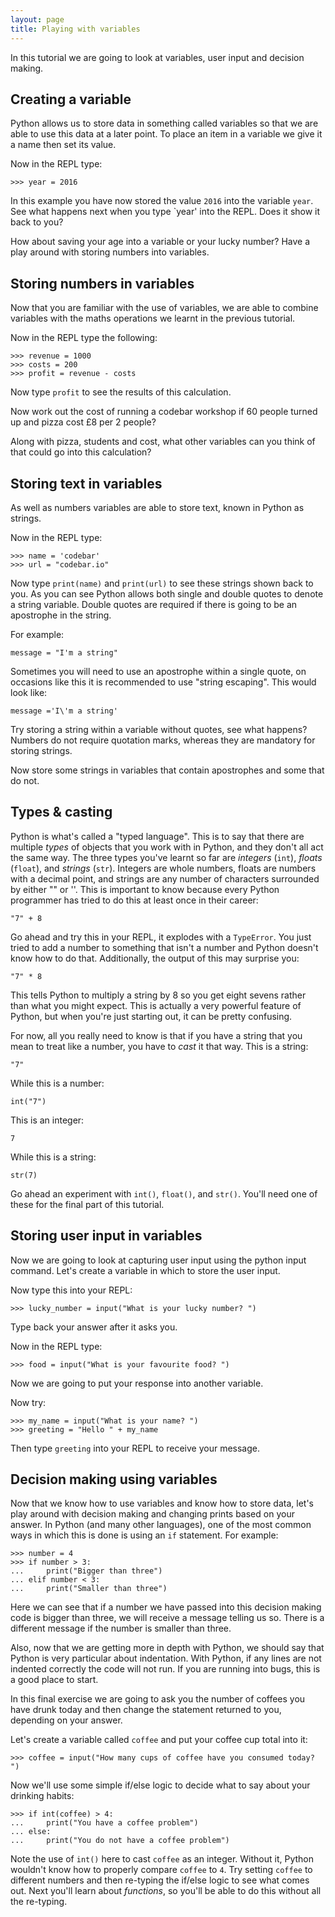 ```yaml
---
layout: page
title: Playing with variables
---
```


In this tutorial we are going to look at variables, user input and decision
making.

## Creating a variable

Python allows us to store data in something called variables so that we are
able to use this data at a later point. To place an item in a variable we give
it a name then set its value.

Now in the REPL type:

    >>> year = 2016

In this example you have now stored the value `2016` into the variable `year`.
See what happens next when you type `year' into the REPL. Does it show it back
to you?

How about saving your age into a variable or your lucky number? Have a play
around with storing numbers into variables.

## Storing numbers in variables

Now that you are familiar with the use of variables, we are able to combine
variables with the maths operations we learnt in the previous tutorial.

Now in the REPL type the following:

    >>> revenue = 1000
    >>> costs = 200
    >>> profit = revenue - costs

Now type `profit` to see the results of this calculation.

Now work out the cost of running a codebar workshop if 60 people turned up and
pizza cost £8 per 2 people?

Along with pizza, students and cost, what other variables can you think of that
could go into this calculation?

## Storing text in variables

As well as numbers variables are able to store text, known in Python as
strings.

Now in the REPL type:

    >>> name = 'codebar'
    >>> url = "codebar.io"

Now type `print(name)` and `print(url)` to see these strings shown back to you.
As you can see Python allows both single and double quotes to denote a string
variable. Double quotes are required if there is going to be an apostrophe in
the string.

For example:

    message = "I'm a string"

Sometimes you will need to use an apostrophe within a single quote, on
occasions like this it is recommended to use "string escaping". This would look
like:

    message ='I\'m a string'

Try storing a string within a variable without quotes, see what happens?
Numbers do not require quotation marks, whereas they are mandatory for storing
strings.

Now store some strings in variables that contain apostrophes and some that do
not.

## Types & casting

Python is what's called a "typed language".  This is to say that there are
multiple *types* of objects that you work with in Python, and they don't all
act the same way.  The three types you've learnt so far are *integers* (`int`),
*floats* (`float`), and *strings* (`str`). Integers are whole numbers, floats
are numbers with a decimal point, and strings are any number of characters
surrounded by either "" or ''. This is important to know because every Python
programmer has tried to do this at least once in their career:

    "7" + 8

Go ahead and try this in your REPL, it explodes with a `TypeError`.  You just
tried to add a number to something that isn't a number and Python doesn't know
how to do that.  Additionally, the output of this may surprise you:

    "7" * 8

This tells Python to multiply a string by 8 so you get eight sevens rather than
what you might expect.  This is actually a very powerful feature of Python, but
when you're just starting out, it can be pretty confusing.

For now, all you really need to know is that if you have a string that you mean
to treat like a number, you have to *cast* it that way.  This is a string:

    "7"

While this is a number:

    int("7")

This is an integer:

    7

While this is a string:

    str(7)

Go ahead an experiment with `int()`, `float()`, and `str()`.  You'll need one
of these for the final part of this tutorial.

## Storing user input in variables

Now we are going to look at capturing user input using the python input
command. Let's create a variable in which to store the user input.

Now type this into your REPL:

    >>> lucky_number = input("What is your lucky number? ")

Type back your answer after it asks you.

Now in the REPL type:

    >>> food = input("What is your favourite food? ")

Now we are going to put your response into another variable.

Now try:

    >>> my_name = input("What is your name? ")
    >>> greeting = "Hello " + my_name

Then type `greeting` into your REPL to receive your message.

## Decision making using variables

Now that we know how to use variables and know how to store data, let's play
around with decision making and changing prints based on your answer. In Python
(and many other languages), one of the most common ways in which this is done
is using an `if` statement. For example:

    >>> number = 4
    >>> if number > 3:
    ...     print("Bigger than three")
    ... elif number < 3:
    ...     print("Smaller than three")

Here we can see that if a number we have passed into this decision making code
is bigger than three, we will receive a message telling us so. There is a
different message if the number is smaller than three.

Also, now that we are getting more in depth with Python, we should say that
Python is very particular about indentation. With Python, if any lines are not
indented correctly the code will not run. If you are running into bugs, this
is a good place to start.

In this final exercise we are going to ask you the number of coffees you have
drunk today and then change the statement returned to you, depending on your
answer.

Let's create a variable called `coffee` and put your coffee cup total into it:

    >>> coffee = input("How many cups of coffee have you consumed today? ")

Now we'll use some simple if/else logic to decide what to say about your
drinking habits:

    >>> if int(coffee) > 4:
    ...     print("You have a coffee problem")
    ... else:
    ...     print("You do not have a coffee problem")

Note the use of `int()` here to cast `coffee` as an integer.  Without it,
Python wouldn't know how to properly compare `coffee` to `4`.  Try setting
`coffee` to different numbers and then re-typing the if/else logic to see what
comes out.  Next you'll learn about *functions*, so you'll be able to do this
without all the re-typing.
